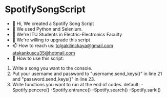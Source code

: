 # SpotifySongScript

- 👋 Hi, We created a Spotify Song Script
- 👀 We used Python and Selenium.
- 🌱 We're ITU Students in Electric-Electronics Faculty
- 💞️ We're willing to upgrade this script
- 📫 How to reach us:
      tolgakilinckaya@gmail.com
      atakankuscu35@hotmail.com
- 🦿 How to use this script:
1. Write a song you want to the console.
2. Put your username and password to "username.send_keys()" in line 21 and "password.send_keys()" in line 23.
3. Write functions you want to run at the end of codes.
      default:
      -Spotify.pencere()
      -Spotify.entrance()
      -Spotify.search()
      -Spotify.sarki()

